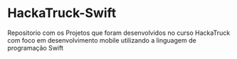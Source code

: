# HackaTruck-Swift

Repositorio com os Projetos que foram desenvolvidos no curso HackaTruck com foco em desenvolvimento mobile utilizando a linguagem de programação Swift
